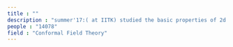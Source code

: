 ```yaml
---
title : ""
description : "summer'17:( at IITK) studied the basic properties of 2d CFT."
people : "14078"
field : "Conformal Field Theory"
---
```

